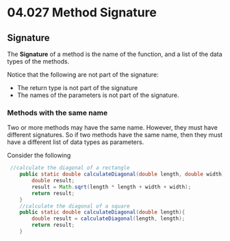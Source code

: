 # 04.027 Method Signature

## Signature

The **Signature** of a method is the name of the function, and a list of the data types of the methods.

Notice that the following are not part of the signature:

*  The return type is not part of the signature
*  The names of the parameters is not part of the signature.

### Methods with the same name

Two or more methods may have the same name.  However, they must have different signatures.  So if two methods have the same name, then they must have a different list of data types as parameters.

Consider the following

```java
 //calculate the diagonal of a rectangle
    public static double calculateDiagonal(double length, double width) {
        double result;
        result = Math.sqrt(length * length + width + width);
        return result;
    }
    //calculate the diagonal of a square
    public static double calculateDiagonal(double length){
        double result = calculateDiagonal(length, length);
        return result;
    }
```
